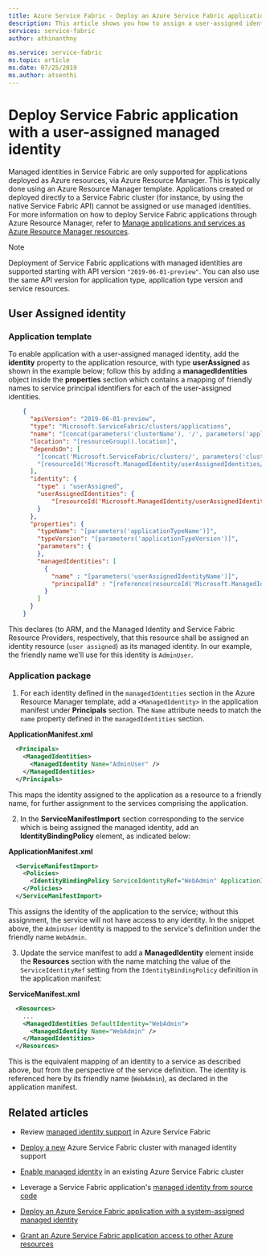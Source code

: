 ```yaml
---
title: Azure Service Fabric - Deploy an Azure Service Fabric application with a user-assigned managed identity | Microsoft Docs
description: This article shows you how to assign a user-assigned identity to an Azure Service Fabric application
services: service-fabric
author: athinanthny

ms.service: service-fabric
ms.topic: article
ms.date: 07/25/2019
ms.author: atsenthi
---
```

# Deploy Service Fabric application with a user-assigned managed identity
Managed identities in Service Fabric are only supported for applications deployed as Azure resources, via Azure Resource Manager. This is typically done using an Azure Resource Manager template. Applications created or deployed directly to a Service Fabric cluster (for instance, by using the native Service Fabric API) cannot be assigned or use managed identities. For more information on how to deploy Service Fabric applications through Azure Resource Manager, refer to [Manage applications and services as Azure Resource Manager resources](service-fabric-application-arm-resource.md).

> [!NOTE] 
> Deployment of Service Fabric applications with managed identities are supported starting with API version `"2019-06-01-preview"`. You can also use the same API version for application type, application type version and service resources.

## User Assigned identity

### Application template
To enable application with a user-assigned managed identity, add the **identity** property to the application resource, with type **userAssigned** as shown in the example below; follow this by adding a **managedIdentities** object inside the **properties** section which contains a mapping of friendly names to service principal identifiers for each of the user-assigned identities.

```json
    {
      "apiVersion": "2019-06-01-preview",
      "type": "Microsoft.ServiceFabric/clusters/applications",
      "name": "[concat(parameters('clusterName'), '/', parameters('applicationName'))]",
      "location": "[resourceGroup().location]",
      "dependsOn": [
        "[concat('Microsoft.ServiceFabric/clusters/', parameters('clusterName'), '/applicationTypes/', parameters('applicationTypeName'), '/versions/', parameters('applicationTypeVersion'))]",
        "[resourceId('Microsoft.ManagedIdentity/userAssignedIdentities/', parameters('userAssignedIdentityName'))]"
      ],
      "identity": {
        "type" : "userAssigned",
        "userAssignedIdentities": {
            "[resourceId('Microsoft.ManagedIdentity/userAssignedIdentities/', parameters('userAssignedIdentityName'))]": {}
        }
      },
      "properties": {
        "typeName": "[parameters('applicationTypeName')]",
        "typeVersion": "[parameters('applicationTypeVersion')]",
        "parameters": {
        },
        "managedIdentities": [
          {
            "name" : "[parameters('userAssignedIdentityName')]",
            "principalId" : "[reference(resourceId('Microsoft.ManagedIdentity/userAssignedIdentities/', parameters('userAssignedIdentityName')), '2018-11-30').principalId]"
          }
        ]
      }
    }
```

This declares (to ARM, and the Managed Identity and Service Fabric Resource Providers, respectively, that this resource shall be assigned an identity resource (`user assigned`) as its managed identity. In our example, the friendly name we'll use for this identity is `AdminUser`.

### Application package

1. For each identity defined in the `managedIdentities` section in the Azure Resource Manager template, add a `<ManagedIdentity>` in the application manifest under **Principals** section. The `Name` attribute needs to match the `name` property defined in the `managedIdentities` section.

  **ApplicationManifest.xml**

  ```xml
    <Principals>
      <ManagedIdentities>
        <ManagedIdentity Name="AdminUser" />
      </ManagedIdentities>
    </Principals>
  ```
This maps the identity assigned to the application as a resource to a friendly name, for further assignment to the services comprising the application. 

2. In the **ServiceManifestImport** section corresponding to the service which is being assigned the managed identity, add an **IdentityBindingPolicy** element, as indicated below:

**ApplicationManifest.xml**

  ```xml
    <ServiceManifestImport>
      <Policies>
        <IdentityBindingPolicy ServiceIdentityRef="WebAdmin" ApplicationIdentityRef="AdminUser" />
      </Policies>
    </ServiceManifestImport>
  ```

This assigns the identity of the application to the service; without this assignment, the service will not have access to any identity. In the snippet above, the `AdminUser` identity is mapped to the service's definition under the friendly name `WebAdmin`.

3. Update the service manifest to add a **ManagedIdentity** element inside the **Resources** section with the name matching the value of the `ServiceIdentityRef` setting from the `IdentityBindingPolicy` definition in the application manifest:

**ServiceManifest.xml**

  ```xml
    <Resources>
      ...
      <ManagedIdentities DefaultIdentity="WebAdmin">
        <ManagedIdentity Name="WebAdmin" />
      </ManagedIdentities>
    </Resources>
  ```
This is the equivalent mapping of an identity to a service as described above, but from the perspective of the service definition. The identity is referenced here by its friendly name (`WebAdmin`), as declared in the application manifest.
  
## Related articles

* Review [managed identity support](./concepts-managed-identity.md) in Azure Service Fabric

* [Deploy a new](./configure-new-azure-service-fabric-enable-managed-identity.md) Azure Service Fabric cluster with managed identity support 

* [Enable managed identity](./configure-existing-cluster-enable-managed-identity-token-service.md) in an existing Azure Service Fabric cluster

* Leverage a Service Fabric application's [managed identity from source code](./how-to-managed-identity-service-fabric-app-code.md)

* [Deploy an Azure Service Fabric application with a system-assigned managed identity](./how-to-deploy-service-fabric-application-system-assigned-managed-identity.md)

* [Grant an Azure Service Fabric application access to other Azure resources](./how-to-grant-access-other-resources.md)
